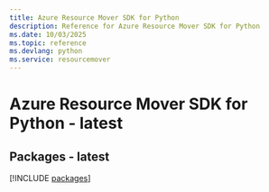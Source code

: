 ```yaml
---
title: Azure Resource Mover SDK for Python
description: Reference for Azure Resource Mover SDK for Python
ms.date: 10/03/2025
ms.topic: reference
ms.devlang: python
ms.service: resourcemover
---
```

# Azure Resource Mover SDK for Python - latest
## Packages - latest
[!INCLUDE [packages](resource-mover-index.md)]